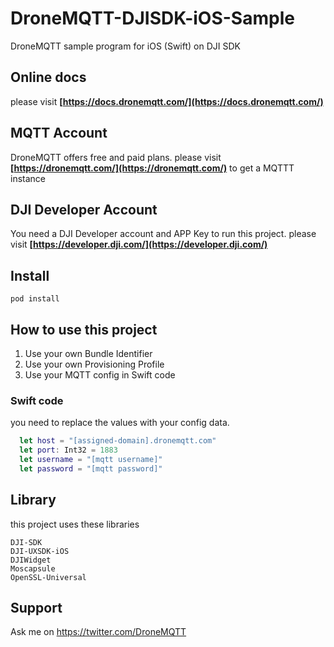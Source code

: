 # DroneMQTT-DJISDK-iOS-Sample

DroneMQTT sample program for iOS (Swift) on DJI SDK

## Online docs

please visit **[https://docs.dronemqtt.com/](https://docs.dronemqtt.com/)**

## MQTT Account

DroneMQTT offers free and paid plans. 
please visit **[https://dronemqtt.com/](https://dronemqtt.com/)** to get a MQTTT instance

## DJI Developer Account

You need a DJI Developer account and APP Key to run this project.
please visit **[https://developer.dji.com/](https://developer.dji.com/)**

## Install

~~~
pod install
~~~

## How to use this project

1. Use your own Bundle Identifier
2. Use your own Provisioning Profile
3. Use your MQTT config in Swift code

### Swift code
you need to replace the values with your config data.
```swift:DefaultLayoutViewController.swift
  let host = "[assigned-domain].dronemqtt.com"
  let port: Int32 = 1883
  let username = "[mqtt username]"
  let password = "[mqtt password]"
```

## Library
this project uses these libraries
```
DJI-SDK
DJI-UXSDK-iOS
DJIWidget
Moscapsule
OpenSSL-Universal
```

## Support
Ask me on https://twitter.com/DroneMQTT
